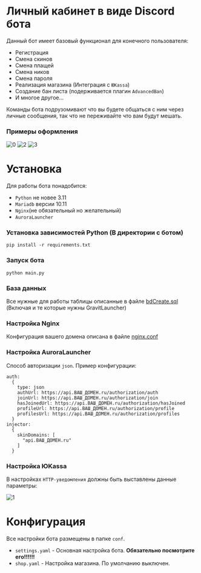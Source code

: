 # Личный кабинет в виде Discord бота

Данный бот имеет базовый функционал для конечного пользователя:
- Регистрация
- Смена скинов
- Смена плащей
- Смена ников
- Смена пароля
- Реализация магазина (Интеграция с `ЮKassa`)
- Создание бан листа (подерживается плагин `AdvancedBan`)
- И многое другое...

Команды бота подрузомивают что вы будете общаться с ним через личные сообщения, так что не переживайте что вам будут мешать. 

### Примеры оформления

![0](https://github.com/kostya-main/LK_DiscordBot/assets/65069020/9138f1f2-8e32-4f47-b773-bccb0a514255)
![2](https://github.com/kostya-main/LK_DiscordBot/assets/65069020/4c4835c0-6cdb-4f04-a721-46a5c59b2c3f)
![3](https://github.com/kostya-main/LK_DiscordBot/assets/65069020/87127d74-b823-43dd-b442-ee35738af844)

# Установка

Для работы бота понадобится: 
- `Python` не новее 3.11
- `Mariadb` версии 10.11
- `Nginx`(не обязательный но желательный)
- `AuroraLauncher`

### Установка зависимостей Python (В директории с ботом)

```
pip install -r requirements.txt
```

### Запуск бота

```
python main.py
```

### База данных

Все нужные для работы таблицы описанные в файле [bdCreate.sql](https://github.com/kostya-main/LK_DiscordBot/blob/aurora-launcher/bdCreate.sql) (Включая и те которые нужны GravitLauncher)

### Настройка Nginx

Конфигурация вашего домена описана в файле [nginx.conf](https://github.com/kostya-main/LK_DiscordBot/blob/aurora-launcher/nginx.conf)

### Настройка AuroraLauncher

Способ авторизации `json`. Пример конфигурации:

```
auth:
  {
    type: json
    authUrl: https://api.ВАШ_ДОМЕН.ru/authorization/auth
    joinUrl: https://api.ВАШ_ДОМЕН.ru/authorization/join
    hasJoinedUrl: https://api.ВАШ_ДОМЕН.ru/authorization/hasJoined
    profileUrl: https://api.ВАШ_ДОМЕН.ru/authorization/profile
    profilesUrl: https://api.ВАШ_ДОМЕН.ru/authorization/profiles
  }
injector:
  {
    skinDomains: [
      "api.ВАШ_ДОМЕН.ru"
    ]
  }
```

### Настройка ЮKassa

В настройках `HTTP-уведомления` должны быть выставлены данные параметры:

![1](https://github.com/kostya-main/LK_DiscordBot/assets/65069020/097c462f-6af0-4363-882f-1fdf000cf49b)

# Конфигурация

Все настройки бота размещены в папке `conf`.  
- `settings.yaml` - Основная настройка бота. **Обязательно посмотрите его!!!!!!**
- `shop.yaml` - Настройка магазина. По умолчанию выключен.


